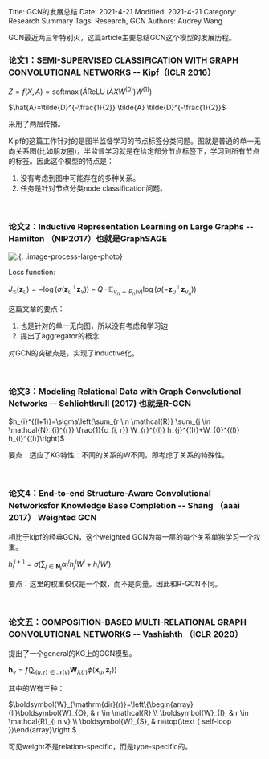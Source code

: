 Title: GCN的发展总结
Date: 2021-4-21
Modified: 2021-4-21
Category: Research Summary
Tags: Research, GCN
Authors: Audrey Wang

GCN最近两三年特别火，这篇article主要总结GCN这个模型的发展历程。

### 论文1：SEMI-SUPERVISED CLASSIFICATION WITH GRAPH CONVOLUTIONAL NETWORKS -- Kipf（ICLR 2016）

$Z=f(X, A)=\operatorname{softmax}\left(\hat{A} \operatorname{ReLU}\left(\hat{A} X W^{(0)}\right) W^{(1)}\right)$

$\hat{A}=\tilde{D}^{-\frac{1}{2}} \tilde{A} \tilde{D}^{-\frac{1}{2}}$

采用了两层传播。

Kipf的这篇工作针对的是图半监督学习的节点标签分类问题。图就是普通的单一无向关系图(比如朋友圈)，半监督学习就是在给定部分节点标签下，学习到所有节点的标签。因此这个模型的特点是：

1. 没有考虑到图中可能存在的多种关系。
2. 任务是针对节点分类node classification问题。

<br />

### 论文2：Inductive Representation Learning on Large Graphs -- Hamilton （NIP2017）也就是GraphSAGE

![.]({static}/pictures/gcn/3.png){: .image-process-large-photo}

Loss function: 

$J_{\mathcal{G}}\left(\mathbf{z}_{u}\right)=-\log \left(\sigma\left(\mathbf{z}_{u}^{\top} \mathbf{z}_{v}\right)\right)-Q \cdot \mathbb{E}_{v_{n} \sim P_{n}(v)} \log \left(\sigma\left(-\mathbf{z}_{u}^{\top} \mathbf{z}_{v_{n}}\right)\right)$

这篇文章的要点：

1. 也是针对的单一无向图，所以没有考虑和学习边
2. 提出了aggregator的概念

对GCN的突破点是，实现了inductive化。

<br />

### 论文3：Modeling Relational Data with Graph Convolutional Networks -- Schlichtkrull (2017) 也就是R-GCN

$h_{i}^{(l+1)}=\sigma\left(\sum_{r \in \mathcal{R}} \sum_{j \in \mathcal{N}_{i}^{r}} \frac{1}{c_{i, r}} W_{r}^{(l)} h_{j}^{(l)}+W_{0}^{(l)} h_{i}^{(l)}\right)$

要点：适应了KG特性：不同的关系的W不同，即考虑了关系的特殊性。


<br />

### 论文4：End-to-end Structure-Aware Convolutional Networksfor Knowledge Base Completion  -- Shang （aaai 2017） Weighted GCN

相比于kipf的经典GCN，这个weighted GCN为每一层的每个关系单独学习一个权重。

$h_{i}^{l+1}=\sigma\left(\sum_{j \in \mathbf{N}_{\mathbf{i}}} \alpha_{t}^{l} h_{j}^{l} W^{l}+h_{i}^{l} W^{l}\right)$

要点：这里的权重仅仅是一个数，而不是向量。因此和R-GCN不同。

<br />

### 论文五：COMPOSITION-BASED MULTI-RELATIONAL GRAPH CONVOLUTIONAL NETWORKS -- Vashishth （ICLR 2020）

提出了一个general的KG上的GCN模型。

$\boldsymbol{h}_{v}=f\left(\sum_{(u, r) \in \mathcal{N}(v)} \boldsymbol{W}_{\lambda(r)} \phi\left(\boldsymbol{x}_{u}, \boldsymbol{z}_{r}\right)\right)$

其中的W有三种：

$\boldsymbol{W}_{\mathrm{dir}(r)}=\left\{\begin{array}{ll}\boldsymbol{W}_{O}, & r \in \mathcal{R} \\ \boldsymbol{W}_{I}, & r \in \mathcal{R}_{i n v} \\ \boldsymbol{W}_{S}, & r=\top(\text { self-loop })\end{array}\right.$

可见weight不是relation-specific，而是type-specific的。